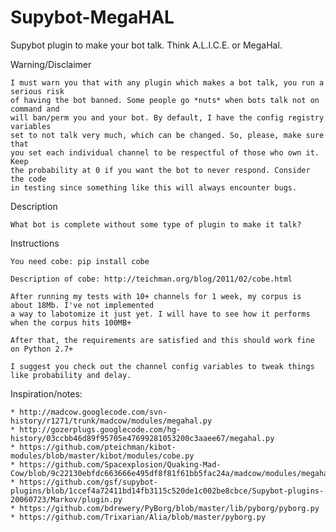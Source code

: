 Supybot-MegaHAL
===============

Supybot plugin to make your bot talk. Think A.L.I.C.E. or MegaHal.

Warning/Disclaimer

    I must warn you that with any plugin which makes a bot talk, you run a serious risk
    of having the bot banned. Some people go *nuts* when bots talk not on command and
    will ban/perm you and your bot. By default, I have the config registry variables
    set to not talk very much, which can be changed. So, please, make sure that
    you set each individual channel to be respectful of those who own it. Keep
    the probability at 0 if you want the bot to never respond. Consider the code
    in testing since something like this will always encounter bugs.

Description

    What bot is complete without some type of plugin to make it talk?

Instructions

    You need cobe: pip install cobe

    Description of cobe: http://teichman.org/blog/2011/02/cobe.html

    After running my tests with 10+ channels for 1 week, my corpus is about 18Mb. I've not implemented
    a way to labotomize it just yet. I will have to see how it performs when the corpus hits 100MB+

    After that, the requirements are satisfied and this should work fine on Python 2.7+

    I suggest you check out the channel config variables to tweak things like probability and delay.

Inspiration/notes:

    * http://madcow.googlecode.com/svn-history/r1271/trunk/madcow/modules/megahal.py
    * http://gozerplugs.googlecode.com/hg-history/03ccbb46d89f95705e47699281053200c3aaee67/megahal.py
    * https://github.com/pteichman/kibot-modules/blob/master/kibot/modules/cobe.py
    * https://github.com/Spacexplosion/Quaking-Mad-Cow/blob/9c22130ebfdc663666e495df8f81f61bb5fac24a/madcow/modules/megahal.py
    * https://github.com/gsf/supybot-plugins/blob/1ccef4a72411bd14fb3115c520de1c002be8cbce/Supybot-plugins-20060723/Markov/plugin.py
    * https://github.com/bdrewery/PyBorg/blob/master/lib/pyborg/pyborg.py
    * https://github.com/Trixarian/Alia/blob/master/pyborg.py
